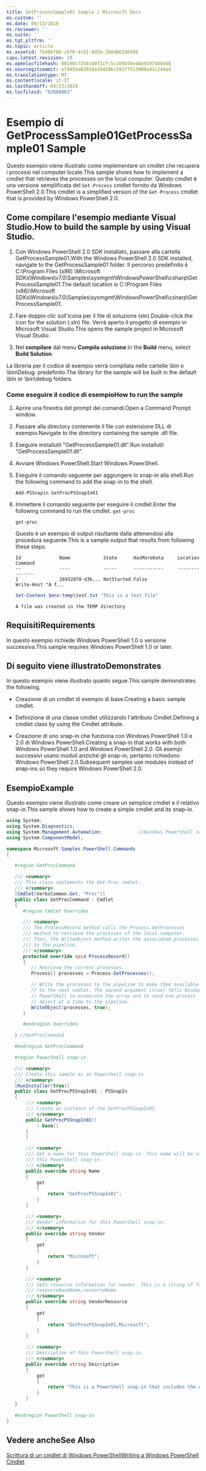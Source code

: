 ```yaml
---
title: GetProcessSample01 Sample | Microsoft Docs
ms.custom: ''
ms.date: 09/13/2016
ms.reviewer: ''
ms.suite: ''
ms.tgt_pltfrm: ''
ms.topic: article
ms.assetid: 7b48bf80-cbf0-4cb1-8d5b-3b8d06196598
caps.latest.revision: 10
ms.openlocfilehash: 00190c7350cb0f1cfc5c389b56e48e9397480446
ms.sourcegitcommit: e7445ba8203da304286c591ff513900ad1c244a4
ms.translationtype: MT
ms.contentlocale: it-IT
ms.lasthandoff: 04/23/2019
ms.locfileid: "62068063"
---
```

# <a name="getprocesssample01-sample"></a><span data-ttu-id="fbff6-102">Esempio di GetProcessSample01</span><span class="sxs-lookup"><span data-stu-id="fbff6-102">GetProcessSample01 Sample</span></span>

<span data-ttu-id="fbff6-103">Questo esempio viene illustrato come implementare un cmdlet che recupera i processi nel computer locale.</span><span class="sxs-lookup"><span data-stu-id="fbff6-103">This sample shows how to implement a cmdlet that retrieves the processes on the local computer.</span></span> <span data-ttu-id="fbff6-104">Questo cmdlet è una versione semplificata del `Get-Process` cmdlet fornito da Windows PowerShell 2.0.</span><span class="sxs-lookup"><span data-stu-id="fbff6-104">This cmdlet is a simplified version of the `Get-Process` cmdlet that is provided by Windows PowerShell 2.0.</span></span>

## <a name="how-to-build-the-sample-by-using-visual-studio"></a><span data-ttu-id="fbff6-105">Come compilare l'esempio mediante Visual Studio.</span><span class="sxs-lookup"><span data-stu-id="fbff6-105">How to build the sample by using Visual Studio.</span></span>

1. <span data-ttu-id="fbff6-106">Con Windows PowerShell 2.0 SDK installato, passare alla cartella GetProcessSample01.</span><span class="sxs-lookup"><span data-stu-id="fbff6-106">With the Windows PowerShell 2.0 SDK installed, navigate to the GetProcessSample01 folder.</span></span> <span data-ttu-id="fbff6-107">Il percorso predefinito è C:\Program Files (x86) \Microsoft SDKs\Windows\v7.0\Samples\sysmgmt\WindowsPowerShell\csharp\GetProcessSample01.</span><span class="sxs-lookup"><span data-stu-id="fbff6-107">The default location is C:\Program Files (x86)\Microsoft SDKs\Windows\v7.0\Samples\sysmgmt\WindowsPowerShell\csharp\GetProcessSample01.</span></span>

2. <span data-ttu-id="fbff6-108">Fare doppio clic sull'icona per il file di soluzione (sln).</span><span class="sxs-lookup"><span data-stu-id="fbff6-108">Double-click the icon for the solution (.sln) file.</span></span> <span data-ttu-id="fbff6-109">Verrà aperto il progetto di esempio in Microsoft Visual Studio.</span><span class="sxs-lookup"><span data-stu-id="fbff6-109">This opens the sample project in Microsoft Visual Studio.</span></span>

3. <span data-ttu-id="fbff6-110">Nel **compilare** dal menu **Compila soluzione**.</span><span class="sxs-lookup"><span data-stu-id="fbff6-110">In the **Build** menu, select **Build Solution**.</span></span>

  <span data-ttu-id="fbff6-111">La libreria per il codice di esempio verrà compilata nelle cartelle \bin o \bin\Debug. predefinito.</span><span class="sxs-lookup"><span data-stu-id="fbff6-111">The library for the sample will be built in the default \bin or \bin\debug folders.</span></span>

### <a name="how-to-run-the-sample"></a><span data-ttu-id="fbff6-112">Come eseguire il codice di esempio</span><span class="sxs-lookup"><span data-stu-id="fbff6-112">How to run the sample</span></span>

1. <span data-ttu-id="fbff6-113">Aprire una finestra del prompt dei comandi.</span><span class="sxs-lookup"><span data-stu-id="fbff6-113">Open a Command Prompt window.</span></span>

2. <span data-ttu-id="fbff6-114">Passare alla directory contenente il file con estensione DLL di esempio.</span><span class="sxs-lookup"><span data-stu-id="fbff6-114">Navigate to the directory containing the sample .dll file.</span></span>

3. <span data-ttu-id="fbff6-115">Eseguire installutil "GetProcessSample01.dll".</span><span class="sxs-lookup"><span data-stu-id="fbff6-115">Run installutil "GetProcessSample01.dll".</span></span>

4. <span data-ttu-id="fbff6-116">Avviare Windows PowerShell.</span><span class="sxs-lookup"><span data-stu-id="fbff6-116">Start Windows PowerShell.</span></span>

5. <span data-ttu-id="fbff6-117">Eseguire il comando seguente per aggiungere lo snap-in alla shell.</span><span class="sxs-lookup"><span data-stu-id="fbff6-117">Run the following command to add the snap-in to the shell.</span></span>

   `Add-PSSnapin GetProcPSSnapIn01`

6. <span data-ttu-id="fbff6-118">Immettere il comando seguente per eseguire il cmdlet.</span><span class="sxs-lookup"><span data-stu-id="fbff6-118">Enter the following command to run the cmdlet.</span></span> `get-proc`

   `get-proc`

   <span data-ttu-id="fbff6-119">Questo è un esempio di output risultante dalla attenendosi alla procedura seguente.</span><span class="sxs-lookup"><span data-stu-id="fbff6-119">This is a sample output that results from following these steps.</span></span>

   ```output
   Id              Name            State      HasMoreData     Location             Command
   --              ----            -----      -----------     --------             -------
   1               26932870-d3b... NotStarted False                                 Write-Host "A f...

   ```

   ```powershell
   Set-Content $env:temp\test.txt "This is a test file"
   ```

   ```output
   A file was created in the TEMP directory
   ```

## <a name="requirements"></a><span data-ttu-id="fbff6-120">Requisiti</span><span class="sxs-lookup"><span data-stu-id="fbff6-120">Requirements</span></span>

<span data-ttu-id="fbff6-121">In questo esempio richiede Windows PowerShell 1.0 o versione successiva.</span><span class="sxs-lookup"><span data-stu-id="fbff6-121">This sample requires Windows PowerShell 1.0 or later.</span></span>

## <a name="demonstrates"></a><span data-ttu-id="fbff6-122">Di seguito viene illustrato</span><span class="sxs-lookup"><span data-stu-id="fbff6-122">Demonstrates</span></span>

<span data-ttu-id="fbff6-123">In questo esempio viene illustrato quanto segue.</span><span class="sxs-lookup"><span data-stu-id="fbff6-123">This sample demonstrates the following.</span></span>

- <span data-ttu-id="fbff6-124">Creazione di un cmdlet di esempio di base.</span><span class="sxs-lookup"><span data-stu-id="fbff6-124">Creating a basic sample cmdlet.</span></span>

- <span data-ttu-id="fbff6-125">Definizione di una classe cmdlet utilizzando l'attributo Cmdlet.</span><span class="sxs-lookup"><span data-stu-id="fbff6-125">Defining a cmdlet class by using the Cmdlet attribute.</span></span>

- <span data-ttu-id="fbff6-126">Creazione di uno snap-in che funziona con Windows PowerShell 1.0 e 2.0 di Windows PowerShell.</span><span class="sxs-lookup"><span data-stu-id="fbff6-126">Creating a snap-in that works with both Windows PowerShell 1.0 and Windows PowerShell 2.0.</span></span> <span data-ttu-id="fbff6-127">Gli esempi successivi usano moduli anziché gli snap-in, pertanto richiedono Windows PowerShell 2.0.</span><span class="sxs-lookup"><span data-stu-id="fbff6-127">Subsequent samples use modules instead of snap-ins so they require Windows PowerShell 2.0.</span></span>

## <a name="example"></a><span data-ttu-id="fbff6-128">Esempio</span><span class="sxs-lookup"><span data-stu-id="fbff6-128">Example</span></span>

<span data-ttu-id="fbff6-129">Questo esempio viene illustrato come creare un semplice cmdlet e il relativo snap-in.</span><span class="sxs-lookup"><span data-stu-id="fbff6-129">This sample shows how to create a simple cmdlet and its snap-in.</span></span>

```csharp
using System;
using System.Diagnostics;
using System.Management.Automation;             //Windows PowerShell namespace
using System.ComponentModel;

namespace Microsoft.Samples.PowerShell.Commands
{

   #region GetProcCommand

   /// <summary>
   /// This class implements the Get-Proc cmdlet.
   /// </summary>
   [Cmdlet(VerbsCommon.Get, "Proc")]
   public class GetProcCommand : Cmdlet
   {
      #region Cmdlet Overrides

      /// <summary>
      /// The ProcessRecord method calls the Process.GetProcesses
      /// method to retrieve the processes of the local computer.
      /// Then, the WriteObject method writes the associated processes
      /// to the pipeline.
      /// </summary>
      protected override void ProcessRecord()
      {
         // Retrieve the current processes.
         Process[] processes = Process.GetProcesses();

         // Write the processes to the pipeline to make them available
         // to the next cmdlet. The second argument (true) tells Windows
         // PowerShell to enumerate the array and to send one process
         // object at a time to the pipeline.
         WriteObject(processes, true);
      }

      #endregion Overrides

   } //GetProcCommand

   #endregion GetProcCommand

   #region PowerShell snap-in

   /// <summary>
   /// Create this sample as an PowerShell snap-in
   /// </summary>
   [RunInstaller(true)]
   public class GetProcPSSnapIn01 : PSSnapIn
   {
       /// <summary>
       /// Create an instance of the GetProcPSSnapIn01
       /// </summary>
       public GetProcPSSnapIn01()
           : base()
       {
       }

       /// <summary>
       /// Get a name for this PowerShell snap-in. This name will be used in registering
       /// this PowerShell snap-in.
       /// </summary>
       public override string Name
       {
           get
           {
               return "GetProcPSSnapIn01";
           }
       }

       /// <summary>
       /// Vendor information for this PowerShell snap-in.
       /// </summary>
       public override string Vendor
       {
           get
           {
               return "Microsoft";
           }
       }

       /// <summary>
       /// Gets resource information for vendor. This is a string of format:
       /// resourceBaseName,resourceName.
       /// </summary>
       public override string VendorResource
       {
           get
           {
               return "GetProcPSSnapIn01,Microsoft";
           }
       }

       /// <summary>
       /// Description of this PowerShell snap-in.
       /// </summary>
       public override string Description
       {
           get
           {
               return "This is a PowerShell snap-in that includes the get-proc cmdlet.";
           }
       }
   }

   #endregion PowerShell snap-in
}
```

## <a name="see-also"></a><span data-ttu-id="fbff6-130">Vedere anche</span><span class="sxs-lookup"><span data-stu-id="fbff6-130">See Also</span></span>

[<span data-ttu-id="fbff6-131">Scrittura di un cmdlet di Windows PowerShell</span><span class="sxs-lookup"><span data-stu-id="fbff6-131">Writing a Windows PowerShell Cmdlet</span></span>](./writing-a-windows-powershell-cmdlet.md)
